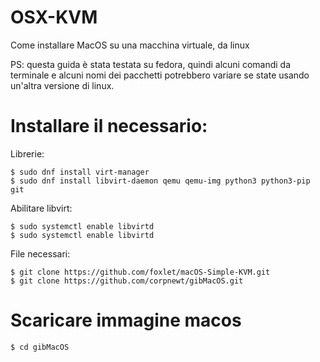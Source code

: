 # OSX-KVM
Come installare MacOS su una macchina virtuale, da linux

PS: questa guida è stata testata su fedora, quindi alcuni comandi da terminale e alcuni nomi dei pacchetti potrebbero variare se state usando un'altra versione di linux.

# Installare il necessario:

Librerie:
```
$ sudo dnf install virt-manager
$ sudo dnf install libvirt-daemon qemu qemu-img python3 python3-pip git
```

Abilitare libvirt:
```
$ sudo systemctl enable libvirtd
$ sudo systemctl enable libvirtd
```

File necessari:
```
$ git clone https://github.com/foxlet/macOS-Simple-KVM.git
$ git clone https://github.com/corpnewt/gibMacOS.git
```

# Scaricare immagine macos

```
$ cd gibMacOS
